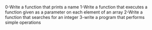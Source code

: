 0-Write a function that prints a name
1-Write a function that executes a function given as a parameter on each element of an array
2-Write a function that searches for an integer
3-write a program that performs simple operations
